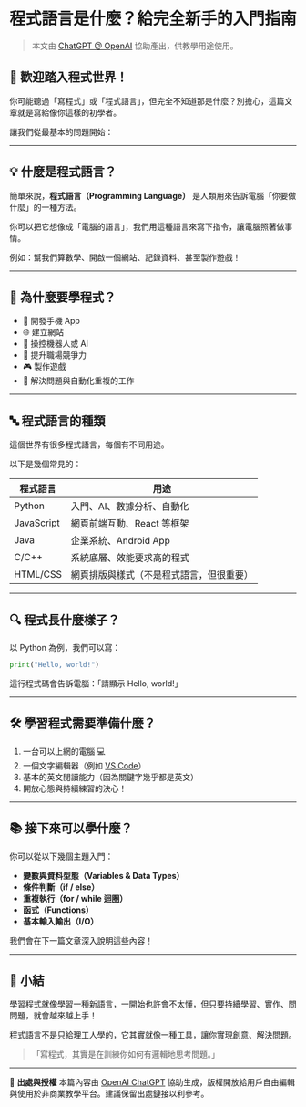# 程式語言是什麼？給完全新手的入門指南

> 本文由 [ChatGPT @ OpenAI](https://openai.com/chatgpt) 協助產出，供教學用途使用。

## 👋 歡迎踏入程式世界！

你可能聽過「寫程式」或「程式語言」，但完全不知道那是什麼？別擔心，這篇文章就是寫給像你這樣的初學者。

讓我們從最基本的問題開始：

---

## 💡 什麼是程式語言？

簡單來說，**程式語言（Programming Language）** 是人類用來告訴電腦「你要做什麼」的一種方法。

你可以把它想像成「電腦的語言」，我們用這種語言來寫下指令，讓電腦照著做事情。

例如：幫我們算數學、開啟一個網站、記錄資料、甚至製作遊戲！

---

## 🧠 為什麼要學程式？

* 📱 開發手機 App
* 🌐 建立網站
* 🤖 操控機器人或 AI
* 💼 提升職場競爭力
* 🎮 製作遊戲
* 🧩 解決問題與自動化重複的工作

---

## 🔤 程式語言的種類

這個世界有很多程式語言，每個有不同用途。

以下是幾個常見的：

| 程式語言       | 用途                   |
| ---------- | -------------------- |
| Python     | 入門、AI、數據分析、自動化       |
| JavaScript | 網頁前端互動、React 等框架     |
| Java       | 企業系統、Android App     |
| C/C++      | 系統底層、效能要求高的程式        |
| HTML/CSS   | 網頁排版與樣式（不是程式語言，但很重要） |

---

## 🔍 程式長什麼樣子？

以 Python 為例，我們可以寫：

```python
print("Hello, world!")
```

這行程式碼會告訴電腦：「請顯示 Hello, world!」

---

## 🛠 學習程式需要準備什麼？

1. 一台可以上網的電腦 💻
2. 一個文字編輯器（例如 [VS Code](https://code.visualstudio.com/)）
3. 基本的英文閱讀能力（因為關鍵字幾乎都是英文）
4. 開放心態與持續練習的決心！

---

## 📚 接下來可以學什麼？

你可以從以下幾個主題入門：

* **變數與資料型態（Variables & Data Types）**
* **條件判斷（if / else）**
* **重複執行（for / while 迴圈）**
* **函式（Functions）**
* **基本輸入輸出（I/O）**

我們會在下一篇文章深入說明這些內容！

---

## 🎯 小結

學習程式就像學習一種新語言，一開始也許會不太懂，但只要持續學習、實作、問問題，就會越來越上手！

程式語言不是只給理工人學的，它其實就像一種工具，讓你實現創意、解決問題。

> 「寫程式，其實是在訓練你如何有邏輯地思考問題。」

---

🧾 **出處與授權**
本篇內容由 [OpenAI ChatGPT](https://chat.openai.com/) 協助生成，版權開放給用戶自由編輯與使用於非商業教學平台。建議保留出處鏈接以利參考。
